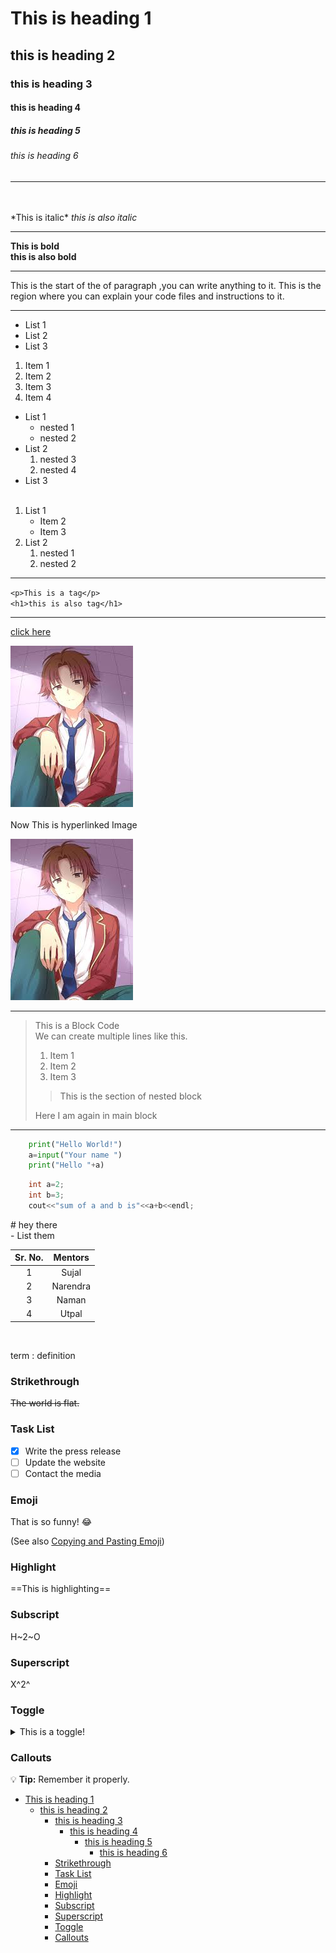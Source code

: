 <!-- this is all headings -->
# This is heading 1  
## this is heading 2  
### this is heading 3  
#### this is heading 4  
##### this is heading 5  
###### this is heading 6  
---    
</br>  


    

</br> 
<!--This is italic-->    
*This is italic*    
<i>this is also italic</i>  

---
<!-- this is bold -->
**This is bold**  
<b>this is also bold</b>  

---
<!-- paragraph -->
This is the start of the of paragraph ,you can write anything to it. This is the region where you can explain your code files and instructions to it.  

---  
<!-- Unordered Lists -->
- List 1
- List 2
- List 3  

<!-- Ordered List -->
1. Item 1
2. Item 2
3. Item 3
4. Item 4  

<!-- Nested List -->

<!-- Unordered List -->
<!-- need to give 2 space indentation to create a unordered nested list  -->
- List 1
  - nested 1
  - nested 2
- List 2
  1. nested 3
  2. nested 4
- List 3  
</br>  <!--       this is for next line creation -->
<!-- Ordered List -->
<!-- 3-space indentation -->
1. List 1
   - Item 2
   - Item 3
2. List 2
   1. nested 1
   2. nested 2  
   

---  

<!-- How to write HTML tags in MD -->

`<p>This is a tag</p>`  
`<h1>this is also tag</h1>`

---

<!-- Links -->

[click here](https://github.com/Sujallalawat/CS253-Space-Travel-System/blob/main/cs253_assign_submit.cpp "this is my github repo") 

<!-- When we hover on the link "this is my github repo" will show up. -->

<!-- Images -->

![Anime Image](ayanokoji.jpg "This is kiyotaka ayanokoji")   
</br>
Now This is hyperlinked Image

<!-- Hyperlinking image -->  

[![Anime Image](ayanokoji.jpg "This is kiyotaka ayanokoji")](https://github.com/Sujallalawat/CS253-Space-Travel-System/blob/main/cs253_assign_submit.cpp "this is my github repo") 

---  

<!-- Block Code -->
> This is a Block Code  
> We can create multiple lines like this.  
>
> 1. Item 1
> 2. Item 2
> 3. Item 3
>> This is the section of nested block 
>>  
> Here I am again in main block  

---

<!-- Code Block -->

```python
    print("Hello World!")
    a=input("Your name ")
    print("Hello "+a)
```

```C++
    int a=2;
    int b=3;
    cout<<"sum of a and b is"<<a+b<<endl;
```

<!-- Escape Character -->
\# hey there  
\- List them  

<!-- Tables -->

| Sr. No. | Mentors |
| :-----: | :-----: |
|   1     | Sujal   |
|   2     | Narendra|
|   3     | Naman   |
|   4     | Utpal   |  

</br>

term
: definition

### Strikethrough

~~The world is flat.~~

### Task List

- [x] Write the press release
- [ ] Update the website
- [ ] Contact the media

### Emoji

That is so funny! :joy:

(See also [Copying and Pasting Emoji](https://www.markdownguide.org/extended-syntax/#copying-and-pasting-emoji))

### Highlight

==This is highlighting==

### Subscript

H~2~O

### Superscript

X^2^

### Toggle

<details>
<summary>This is a toggle! </summary>
Contents of it are here.  

</details>  

### Callouts  

:bulb: **Tip:** Remember it properly.  

- [This is heading 1](#this-is-heading-1)
  - [this is heading 2](#this-is-heading-2)
    - [this is heading 3](#this-is-heading-3)
      - [this is heading 4](#this-is-heading-4)
        - [this is heading 5](#this-is-heading-5)
          - [this is heading 6](#this-is-heading-6)
    - [Strikethrough](#strikethrough)
    - [Task List](#task-list)
    - [Emoji](#emoji)
    - [Highlight](#highlight)
    - [Subscript](#subscript)
    - [Superscript](#superscript)
    - [Toggle](#toggle)
    - [Callouts](#callouts)






